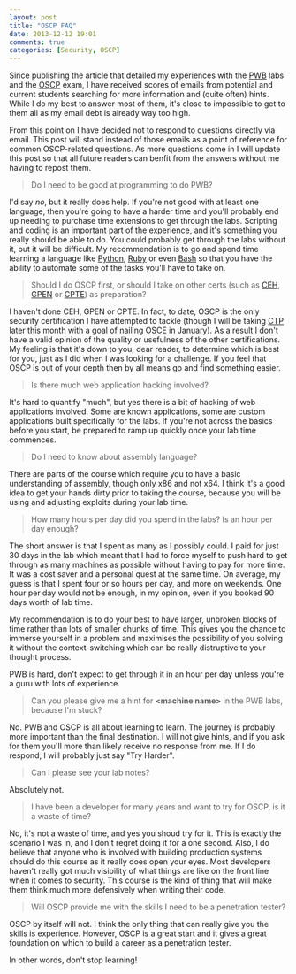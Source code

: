 ```yaml
---
layout: post
title: "OSCP FAQ"
date: 2013-12-12 19:01
comments: true
categories: [Security, OSCP]
---
```

Since publishing the article that detailed my experiences with the [PWB][] labs and the [OSCP][] exam, I have received scores of emails from potential and current students searching for more information and (quite often) hints. While I do my best to answer most of them, it's close to impossible to get to them all as my email debt is already way too high.

From this point on I have decided not to respond to questions directly via email. This post will stand instead of those emails as a point of reference for common OSCP-related questions. As more questions come in I will update this post so that all future readers can benfit from the answers without me having to repost them.

<!--more-->

> Do I need to be good at programming to do PWB?

I'd say _no_, but it really does help. If you're not good with at least one language, then you're going to have a harder time and you'll probably end up needing to purchase time extensions to get through the labs. Scripting and coding is an important part of the experience, and it's something you really should be able to do. You could probably get through the labs without it, but it will be difficult. My recommendation is to go and spend time learning a language like [Python][], [Ruby][] or even [Bash][] so that you have the ability to automate some of the tasks you'll have to take on.

> Should I do OSCP first, or should I take on other certs (such as [CEH][], [GPEN][] or [CPTE][]) as preparation?

I haven't done CEH, GPEN or CPTE. In fact, to date, OSCP is the only security certification I have attempted to tackle (though I will be taking [CTP][] later this month with a goal of nailing [OSCE][] in January). As a result I don't have a valid opinion of the quality or usefulness of the other certifications. My feeling is that it's down to you, dear reader, to determine which is best for you, just as I did when I was looking for a challenge. If you feel that OSCP is out of your depth then by all means go and find something easier.

> Is there much web application hacking involved?

It's hard to quantify "much", but yes there is a bit of hacking of web applications involved. Some are known applications, some are custom applications built specifically for the labs. If you're not across the basics before you start, be prepared to ramp up quickly once your lab time commences.

> Do I need to know about assembly language?

There are parts of the course which require you to have a basic understanding of assembly, though only x86 and not x64. I think it's a good idea to get your hands dirty prior to taking the course, because you will be using and adjusting exploits during your lab time.

> How many hours per day did you spend in the labs? Is an hour per day enough?

The short answer is that I spent as many as I possibly could. I paid for just 30 days in the lab which meant that I had to force myself to push hard to get through as many machines as possible without having to pay for more time. It was a cost saver and a personal quest at the same time. On average, my guess is that I spent four or so hours per day, and more on weekends. One hour per day would not be enough, in my opinion, even if you booked 90 days worth of lab time.

My recommendation is to do your best to have larger, unbroken blocks of time rather than lots of smaller chunks of time. This gives you the chance to immerse yourself in a problem and maximises the possibility of you solving it without the context-switching which can be really distruptive to your thought process.

PWB is hard, don't expect to get through it in an hour per day unless you're a guru with lots of experience.

> Can you please give me a hint for **&lt;machine name&gt;** in the PWB labs, because I'm stuck?

No. PWB and OSCP is all about learning to learn. The journey is probably more important than the final destination. I will not give hints, and if you ask for them you'll more than likely receive no response from me. If I do respond, I will probably just say "Try Harder".

> Can I please see your lab notes?

Absolutely not.

> I have been a developer for many years and want to try for OSCP, is it a waste of time?

No, it's not a waste of time, and yes you shoud try for it. This is exactly the scenario I was in, and I don't regret doing it for a one second. Also, I do believe that anyone who is involved with building production systems should do this course as it really does open your eyes. Most developers haven't really got much visibility of what things are like on the front line when it comes to security. This course is the kind of thing that will make them think much more defensively when writing their code.

> Will OSCP provide me with the skills I need to be a penetration tester?

OSCP by itself will not. I think the only thing that can really give you the skills is experience. However, OSCP is a great start and it gives a great foundation on which to build a career as a penetration tester.

In other words, don't stop learning!

  [OSCP]: http://www.offensive-security.com/information-security-certifications/oscp-offensive-security-certified-professional/
  [OSCE]: http://www.offensive-security.com/information-security-certifications/osce-offensive-security-certified-expert/
  [PWB]: http://www.offensive-security.com/information-security-training/penetration-testing-with-backtrack/
  [CTP]: http://www.offensive-security.com/information-security-training/cracking-the-perimeter/
  [Python]: http://www.python.org/
  [Ruby]: http://www.ruby-lang.org/
  [Bash]: http://en.wikipedia.org/wiki/Bash_(Unix_shell)
  [CEH]: https://www.eccouncil.org/Certification/certified-ethical-hacker
  [GPEN]: http://www.giac.org/certification/penetration-tester-gpen
  [CPTE]: http://mile2.com/penetration-testing-ethical-hacking/cpte.html

